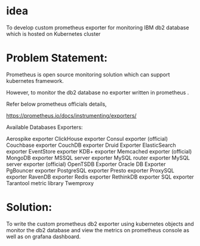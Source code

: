 # idea
  To develop custom prometheus exporter for monitoring IBM db2 database which is hosted on Kubernetes cluster
  
# Problem Statement:

Prometheus is open source monitoring solution which can support kubernetes framework.

However, to monitor the db2 database no exporter written in prometheus .

Refer below prometheus officials details,

https://prometheus.io/docs/instrumenting/exporters/

Available Databases Exporters:

Aerospike exporter
ClickHouse exporter
Consul exporter (official)
Couchbase exporter
CouchDB exporter
Druid Exporter
ElasticSearch exporter
EventStore exporter
KDB+ exporter
Memcached exporter (official)
MongoDB exporter
MSSQL server exporter
MySQL router exporter
MySQL server exporter (official)
OpenTSDB Exporter
Oracle DB Exporter
PgBouncer exporter
PostgreSQL exporter
Presto exporter
ProxySQL exporter
RavenDB exporter
Redis exporter
RethinkDB exporter
SQL exporter
Tarantool metric library
Twemproxy

# Solution:

To write the custom prometheus db2 exporter using kubernetes objects and monitor the db2 database and view the metrics on prometheus console as well as on grafana dashboard. 
